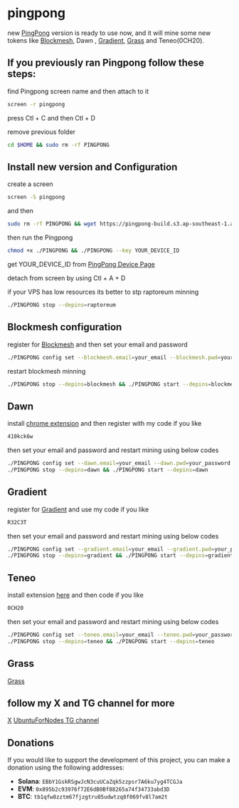 # pingpong

new [PingPong](https://app.pingpong.build/trading?invite_code=JMu26PTfcNTQ) version is ready to use now, and it will mine some new tokens like [Blockmesh](https://app.blockmesh.xyz/register?invite_code=iamshaho), Dawn , [Gradient](https://app.gradient.network/signup?code=R32C3T), [Grass](https://app.getgrass.io/register/?referralCode=HZNHg3zmPo9MePr) and Teneo(0CH20).

## If you previously ran Pingpong follow these steps:

find Pingpong screen name and then attach to it

```bash
screen -r pingpong
```

press Ctl + C and then Ctl + D

remove previous folder

```bash
cd $HOME && sudo rm -rf PINGPONG
```


## Install new version and Configuration

create a screen 

```bash
screen -S pingpong
```
and then

```bash
sudo rm -rf PINGPONG && wget https://pingpong-build.s3.ap-southeast-1.amazonaws.com/linux/latest/PINGPONG && chmod +x PINGPONG
```

then run the Pingpong

```bash
chmod +x ./PINGPONG && ./PINGPONG --key YOUR_DEVICE_ID
```

get YOUR_DEVICE_ID from [PingPong Device Page](https://app.pingpong.build/trading?invite_code=JMu26PTfcNTQ)

detach from screen by using Ctl + A + D

if your VPS has low resources its better to stp raptoreum minning

```bash
./PINGPONG stop --depins=raptoreum
```

## Blockmesh configuration

register for [Blockmesh](https://app.blockmesh.xyz/register?invite_code=iamshaho) and then set your email and password 

```bash
./PINGPONG config set --blockmesh.email=your_email --blockmesh.pwd=your_password
```

restart blockmesh minning

```bash
./PINGPONG stop --depins=blockmesh && ./PINGPONG start --depins=blockmesh
```

## Dawn

install [chrome extension](https://chromewebstore.google.com/detail/dawn-validator-chrome-ext/fpdkjdnhkakefebpekbdhillbhonfjjp?authuser=0&hl=en) and then register with my code if you like

```bash
410kck6w
```

then set your email and password and restart mining using below codes

```bash
./PINGPONG config set --dawn.email=your_email --dawn.pwd=your_password
./PINGPONG stop --depins=dawn && ./PINGPONG start --depins=dawn
```

## Gradient

register for [Gradient](https://app.gradient.network/signup?code=R32C3T) and use my code if you like

```bash
R32C3T
```

then set your email and password and restart mining using below codes

```bash
./PINGPONG config set --gradient.email=your_email --gradient.pwd=your_password
./PINGPONG stop --depins=gradient && ./PINGPONG start --depins=gradient
```

## Teneo

install extension [here](https://teneo.pro/community-node#install) and then code  if you like

```bash
0CH20
```

then set your email and password and restart mining using below codes

```bash
./PINGPONG config set --teneo.email=your_email --teneo.pwd=your_password
./PINGPONG stop --depins=teneo && ./PINGPONG start --depins=teneo
```

## Grass
[Grass](https://app.getgrass.io/register/?referralCode=HZNHg3zmPo9MePr)

## follow my X and TG channel for more 
[X](https://x.com/iamshaho)
[UbuntuForNodes TG channel](https://ubuntufornodes)

## Donations

If you would like to support the development of this project, you can make a donation using the following addresses:

- **Solana**: `EBbY1GskRSgwJcN3cuUCaZqk5zzpsr7A6ku7yg4TCGJa`
- **EVM**: `0x895b2c93976f72E6dB0Bf88265a74f34733abd3D`
- **BTC**: `tb1qfw8zztm67fjzgtru05udwtzq8f069fv8l7am2t`
